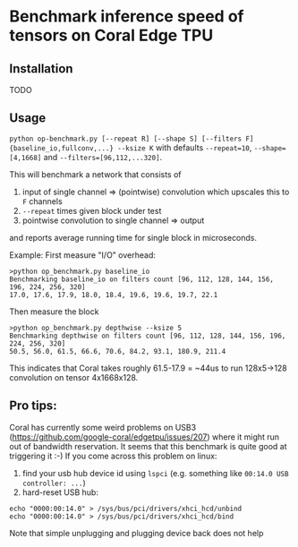# Benchmark inference speed of tensors on Coral Edge TPU

## Installation
TODO

## Usage

`python op-benchmark.py [--repeat R] [--shape S] [--filters F] {baseline_io,fullconv,...} --ksize K`
with defaults `--repeat=10`, `--shape=[4,1668]` and `--filters=[96,112,...320]`.

This will benchmark a network that consists of
1) input of single channel => (pointwise) convolution which upscales this to `F` channels
2) `--repeat` times given block under test
3) pointwise convolution to single channel => output

and reports average running time for single block in microseconds.

Example:
First measure "I/O" overhead:
```
>python op_benchmark.py baseline_io
Benchmarking baseline_io on filters count [96, 112, 128, 144, 156, 196, 224, 256, 320]
17.0, 17.6, 17.9, 18.0, 18.4, 19.6, 19.6, 19.7, 22.1
```

Then measure the block
```
>python op_benchmark.py depthwise --ksize 5
Benchmarking depthwise on filters count [96, 112, 128, 144, 156, 196, 224, 256, 320]
50.5, 56.0, 61.5, 66.6, 70.6, 84.2, 93.1, 180.9, 211.4
```

This indicates that Coral takes roughly 61.5-17.9 = ~44us to run 128x5->128 convolution on tensor 4x1668x128.

## Pro tips:
Coral has currently some weird problems on USB3 (https://github.com/google-coral/edgetpu/issues/207) where it might run out of bandwidth reservation. 
It seems that this benchmark is quite good at triggering it :-)
If you come across this problem on linux:
1) find your usb hub device id using `lspci` (e.g. something like `00:14.0 USB controller: ...`)
2) hard-reset USB hub:
  ```
  echo "0000:00:14.0" > /sys/bus/pci/drivers/xhci_hcd/unbind
  echo "0000:00:14.0" > /sys/bus/pci/drivers/xhci_hcd/bind
  ```
  Note that simple unplugging and plugging device back does not help
